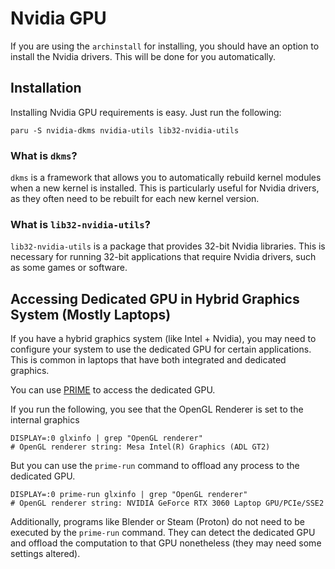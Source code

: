 # Nvidia GPU

If you are using the `archinstall` for installing, you should have an option to install the Nvidia drivers. This will be done for you automatically.

## Installation

Installing Nvidia GPU requirements is easy. Just run the following:

```shell
paru -S nvidia-dkms nvidia-utils lib32-nvidia-utils
```

### What is `dkms`?

`dkms` is a framework that allows you to automatically rebuild kernel modules when a new kernel is installed. This is particularly useful for Nvidia drivers, as they often need to be rebuilt for each new kernel version.

### What is `lib32-nvidia-utils`?

`lib32-nvidia-utils` is a package that provides 32-bit Nvidia libraries. This is necessary for running 32-bit applications that require Nvidia drivers, such as some games or software.

## Accessing Dedicated GPU in Hybrid Graphics System (Mostly Laptops)
If you have a hybrid graphics system (like Intel + Nvidia), you may need to configure your system to use the dedicated GPU for certain applications. This is common in laptops that have both integrated and dedicated graphics.

You can use [PRIME](https://wiki.archlinux.org/title/PRIME) to access the dedicated GPU.

If you run the following, you see that the OpenGL Renderer is set to the internal graphics

```shell
DISPLAY=:0 glxinfo | grep "OpenGL renderer"
# OpenGL renderer string: Mesa Intel(R) Graphics (ADL GT2)
```

But you can use the `prime-run` command to offload any process to the dedicated GPU.

```shell
DISPLAY=:0 prime-run glxinfo | grep "OpenGL renderer"
# OpenGL renderer string: NVIDIA GeForce RTX 3060 Laptop GPU/PCIe/SSE2
```

Additionally, programs like Blender or Steam (Proton) do not need to be executed by the `prime-run` command. They can detect the dedicated GPU and offload the computation to that GPU nonetheless (they may need some settings altered).
